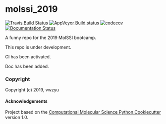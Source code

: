 molssi_2019
==============================
[//]: # (Badges)
[![Travis Build Status](https://travis-ci.org/vyu16/molssi_2019.svg?branch=master)](https://travis-ci.org/vyu16/molssi_2019)
[![AppVeyor Build status](https://ci.appveyor.com/api/projects/status/24a2y9brv8eg84lo?svg=true)](https://ci.appveyor.com/project/vyu16/molssi-2019)
[![codecov](https://codecov.io/gh/vyu16/molssi_2019/branch/master/graph/badge.svg)](https://codecov.io/gh/vyu16/molssi_2019)
[![Documentation Status](https://readthedocs.org/projects/molssi-2019/badge/?version=latest)](https://molssi-2019.readthedocs.io/en/latest/?badge=latest)

A funny repo for the 2019 MolSSI bootcamp.

This repo is under development.

CI has been activated.

Doc has been added.

### Copyright

Copyright (c) 2019, vwzyu


#### Acknowledgements
 
Project based on the 
[Computational Molecular Science Python Cookiecutter](https://github.com/molssi/cookiecutter-cms) version 1.0.
